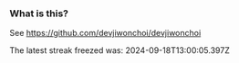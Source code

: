 
### What is this?

See https://github.com/devjiwonchoi/devjiwonchoi

The latest streak freezed was: 2024-09-18T13:00:05.397Z
